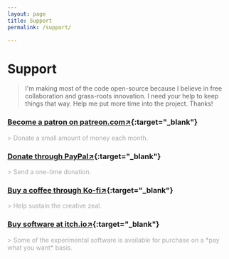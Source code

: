 ```yaml
---
layout: page
title: Support
permalink: /support/

---
```


<div class="page" markdown="1">

# Support

>I'm making most of the code open-source because I believe in free collaboration and grass-roots innovation. I need your help to keep things that way. Help me put more time into the project. Thanks!

### [Become a patron on patreon.com↗](https://www.patreon.com/adamsky){:target="_blank"}

<p style="color:darkgray;">> Donate a small amount of money each month.</p>

### [Donate through PayPal↗](https://www.paypal.me/pioneer5/){:target="_blank"}

<p style="color:darkgray;">> Send a one-time donation.</p>

### [Buy a coffee through Ko-fi↗](https://www.ko-fi.com/adamsky){:target="_blank"}

<p style="color:darkgray;">> Help sustain the creative zeal.</p>

### [Buy software at itch.io↗](https://adamsky.itch.io/){:target="_blank"}

<p style="color:darkgray;">> Some of the experimental software is available for purchase on a *pay what you want* basis.</p>

</div>
